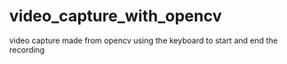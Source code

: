 # video_capture_with_opencv
video capture made from opencv using the keyboard to start and end the recording
